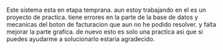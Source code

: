 Este sistema esta en etapa temprana.
aun estoy trabajando en el es un proyecto de practica.
tiene errores en la parte de la base de datos y mecanicas del boton de facturacion que aun no he podido resolver.
y falta mejorar la parte grafica.
de nuevo esto es solo una practica asi que si puedes ayudarme a solucionarlo estaria agradecido.
